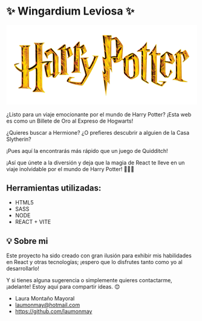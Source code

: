# ✨ Wingardium Leviosa ✨

![Imagen de introducción](/public/harry.png)

¿Listo para un viaje emocionante por el mundo de Harry Potter? ¡Esta web es como un Billete de Oro al Expreso de Hogwarts!

¿Quieres buscar a Hermione? ¿O prefieres descubrir a alguien de la Casa Slytherin? 

¡Pues aquí la encontrarás más rápido que un juego de Quidditch!

¡Así que únete a la diversión y deja que la magia de React te lleve en un viaje inolvidable por el mundo de Harry Potter! 🧙‍♂️🔮



## Herramientas utilizadas:

- HTML5
- SASS
- NODE
- REACT + VITE


## 💡 Sobre mi

Este proyecto ha sido creado con gran ilusión para exhibir mis habilidades en React y otras tecnologías; ¡espero que lo disfrutes tanto como yo al desarrollarlo! 

Y si tienes alguna sugerencia o simplemente quieres contactarme, ¡adelante! Estoy aquí para compartir ideas. 😊

- Laura Montaño Mayoral
- laumonmay@hotmail.com
- https://github.com/laumonmay


